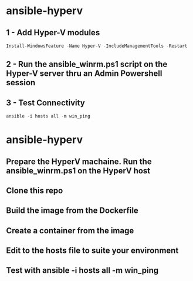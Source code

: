 # ansible-hyperv

## 1 - Add Hyper-V modules
```powershell
Install-WindowsFeature -Name Hyper-V -IncludeManagementTools -Restart
```

## 2 - Run the ansible_winrm.ps1 script on the Hyper-V server thru an Admin Powershell session

## 3 - Test Connectivity
```powershell
ansible -i hosts all -m win_ping
```
# ansible-hyperv

## Prepare the HyperV machaine. Run the ansible_winrm.ps1 on the HyperV host

## Clone this repo

## Build the image from the Dockerfile

## Create a container from the image

## Edit to the hosts file to suite your environment

## Test with ansible -i hosts all -m win_ping


